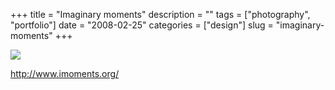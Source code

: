 +++
title = "Imaginary moments"
description = ""
tags = ["photography", "portfolio"]
date = "2008-02-25"
categories = ["design"]
slug = "imaginary-moments"
+++


 

  <div id="screens-thumbs" class="clearfix">
    <div class="txt-center" id="design-submission"><a href="http://www.imoments.org/"><img id='bluga-thumbnail-880' class='bluga-thumbnail large' src='//konigi.com/media/bluga/
wt47f27918a2775_0.jpg'/></a></div>  
  </div>   
<p><a href="http://www.imoments.org/">http://www.imoments.org/</a></p>




